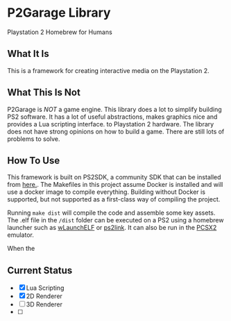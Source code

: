 # P2Garage Library

Playstation 2 Homebrew for Humans

## What It Is 

This is a framework for creating interactive media on the Playstation 2. 

## What This Is Not

P2Garage is _NOT_ a game engine. This library does a lot to simplify building PS2 software.
It has a lot of useful abstractions, makes graphics nice and provides a Lua scripting interface. 
to Playstation 2 hardware. The library does not have strong opinions on how to build a game.
There are still lots of problems to solve.

## How To Use

This framework is built on PS2SDK, a community SDK that can be installed from [here.](https://github.com/ps2dev/ps2dev).
The Makefiles in this project assume Docker is installed and will use a docker image to compile everything.
Building without Docker is supported, but not supported as a first-class way of compiling the project.

Running `make dist` will compile the code and assemble some key assets. The .elf file in the `/dist` folder
can be executed on a PS2 using a homebrew launcher such as [wLaunchELF](https://github.com/ps2homebrew/wLaunchELF)
or [ps2link](https://github.com/ps2dev/ps2link). It can also be run in the [PCSX2](https://pcsx2.net/) emulator.

When the 

## Current Status

-[x] Lua Scripting
-[x] 2D Renderer
-[ ] 3D Renderer
-[ ] 


